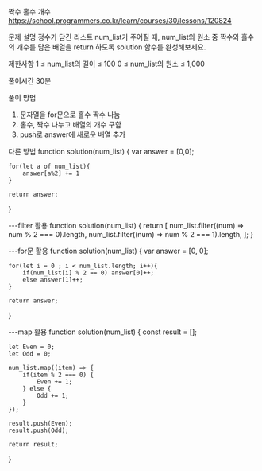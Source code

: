 짝수 홀수 개수
https://school.programmers.co.kr/learn/courses/30/lessons/120824

문제 설명
정수가 담긴 리스트 num_list가 주어질 때, num_list의 원소 중 짝수와 홀수의 개수를 담은 배열을 return 하도록 solution 함수를 완성해보세요.

제한사항
1 ≤ num_list의 길이 ≤ 100
0 ≤ num_list의 원소 ≤ 1,000

풀이시간
30분

풀이 방법

1. 문자열을 for문으로 홀수 짝수 나눔
2. 홀수, 짝수 나누고 배열의 개수 구함
3. push로 answer에 새로운 배열 추가

다른 방법
function solution(num_list) {
var answer = [0,0];

    for(let a of num_list){
        answer[a%2] += 1
    }

    return answer;

}

---filter 활용
function solution(num_list) {
return [
num_list.filter((num) => num % 2 === 0).length,
num_list.filter((num) => num % 2 === 1).length,
];
}

---for문 활용
function solution(num_list) {
var answer = [0, 0];

    for(let i = 0 ; i < num_list.length; i++){
        if(num_list[i] % 2 == 0) answer[0]++;
        else answer[1]++;
    }

    return answer;

}

---map 활용
function solution(num_list) {
const result = [];

    let Even = 0;
    let Odd = 0;

    num_list.map((item) => {
        if(item % 2 === 0) {
            Even += 1;
        } else {
            Odd += 1;
        }
    });

    result.push(Even);
    result.push(Odd);

    return result;

}

